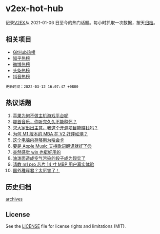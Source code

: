 # v2ex-hot-hub

 记录[V2EX](https://www.v2ex.com/)从 2021-01-06 日至今的热门话题。每小时抓取一次数据，按天[归档](archives)。
 
 ## 相关项目

- [GitHub热榜](https://github.com/snaildev/github-hot-hub)
- [知乎热榜](https://github.com/snaildev/zhihu-hot-hub)
- [微博热榜](https://github.com/snaildev/weibo-hot-hub)
- [头条热榜](https://github.com/snaildev/toutiao-hot-hub)
- [抖音热榜](https://github.com/snaildev/douyin-hot-hub)


 `更新时间：2022-03-12 16:07:47 +0800`

## 热议话题

1. [苹果为何不做主机游戏平台呢](https://www.v2ex.com/t/839716)
1. [哪首音乐，你听完久久不能释怀？](https://www.v2ex.com/t/839828)
1. [求大家出出主意，我这个开源项目能赚钱吗？](https://www.v2ex.com/t/839730)
1. [为何 M1 版本的 MBA 在 V2 好评如潮？](https://www.v2ex.com/t/839816)
1. [这个电脑内存够用为啥会卡](https://www.v2ex.com/t/839826)
1. [要是 Apple Music 支持歌词翻译就好了😔](https://www.v2ex.com/t/839728)
1. [突然感觉 win 也挺好用的](https://www.v2ex.com/t/839732)
1. [油泼面造成空气污染的段子成为现实了](https://www.v2ex.com/t/839770)
1. [请教 m1 pro 芯片 14 寸 MBP 用户真实体验](https://www.v2ex.com/t/839813)
1. [国外稚晖君？太厉害了！](https://www.v2ex.com/t/839762)

## 历史归档

[archives](archives)

## License

See the [LICENSE](LICENSE) file for license rights and limitations (MIT).
